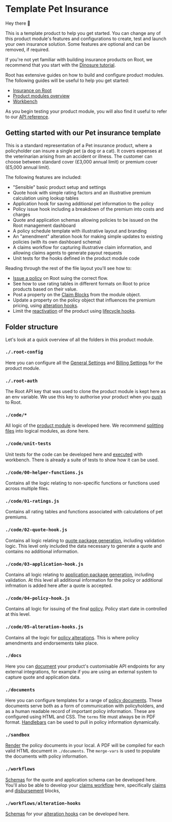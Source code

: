 # Template Pet Insurance

Hey there 👋

This is a template product to help you get started. You can change any of this product module's features and configurations to create, test and launch your own insurance solution. Some features are optional and can be removed, if required.

If you're not yet familiar with building insurance products on Root, we recommend that you start with the [Dinosure tutorial](https://docs.rootplatform.com/docs/workbench-setup).

Root has extensive guides on how to build and configure product modules. The following guides will be useful to help you get started:

- [Insurance on Root](https://docs.rootplatform.com/docs/overview)
- [Product modules overview](https://docs.rootplatform.com/docs/product-modules-overview)
- [Workbench](https://docs.rootplatform.com/docs/workbench)

As you begin testing your product module, you will also find it useful to refer to our [API reference](https://docs.rootplatform.com/reference/getting-started-1).

## Getting started with our Pet insurance template

This is a standard representation of a Pet insurance product, where a policyholder can insure a single pet (a dog or a cat). It covers expenses at the veterinarian arising from an accident or illness. The customer can choose between standard cover (£3,000 annual limit) or premium cover (£5,000 annual limit).

The following features are included:

- "Sensible" basic product setup and settings
- Quote hook with simple rating factors and an illustrative premium calculation using lookup tables
- Application hook for saving additional pet information to the policy
- Policy issue hook including a breakdown of the premium into costs and charges
- Quote and application schemas allowing policies to be issued on the Root management dashboard
- A policy schedule template with illustrative layout and branding
- An "amendment" alteration hook for making simple updates to existing policies (with its own dashboard schema)
- A claims workflow for capturing illustrative claim information, and allowing claims agents to generate payout requests
- Unit tests for the hooks defined in the product module code

Reading through the rest of the file layout you'll see how to:

- [Issue a policy](https://docs.rootplatform.com/docs/policy-issuing) on Root suing the correct flow.
- See how to use rating tables in different formats on Root to price products based on their value.
- Post a property on the [Claim Blocks](https://docs.rootplatform.com/docs/claims-workflow) from the module object.
- Update a property on the policy object that influences the premium pricing, using [alteration hooks](https://docs.rootplatform.com/docs/alteration-hooks).
- Limit the [reactivation](https://docs.rootplatform.com/docs/reactivation-hook) of the product using [lifecycle hooks](https://docs.rootplatform.com/docs/lifecycle-hooks).

## Folder structure

Let's look at a quick overview of all the folders in this product module.

### `./.root-config`

Here you can configure all the [General Settings](https://docs.rootplatform.com/docs/general-settings) and [Billing Settings](https://docs.rootplatform.com/docs/billing-settings) for the product module.

### `./.root-auth`

The Root API key that was used to clone the product module is kept here as an env variable. We use this key to authorise your product when you [push](https://docs.rootplatform.com/docs/workbench-commands#rp-push) to Root.

### `./code/*`

All logic of the [product module](https://docs.rootplatform.com/docs/product-module-code) is developed here. We recommend [splitting files](https://docs.rootplatform.com/docs/coding-standards#file-structure) into logical modules, as done here.

### `./code/unit-tests`

Unit tests for the code can be developed here and [executed](https://docs.rootplatform.com/docs/workbench-commands#rp-test) with workbench. There is already a suite of tests to show how it can be used.

### `./code/00-helper-functions.js`

Contains all the logic relating to non-specific functions or functions used across multiple files.

### `./code/01-ratings.js`

Contains all rating tables and functions associated with calculations of pet premiums.

### `./code/02-quote-hook.js`

Contains all logic relating to [quote package generation](https://docs.rootplatform.com/docs/quote-hook), including validation logic. This level only included the data necessary to generate a quote and contains no additional information.

### `./code/03-application-hook.js`

Contains all logic relating to [application package generation](https://docs.rootplatform.com/docs/application-hook), including validation. At this level all additional information for the policy or additional infrmation is added here after a quote is accepted.

### `./code/04-policy-hook.js`

Contains all logic for issuing of the final [policy](https://docs.rootplatform.com/docs/policy-issue-hook). Policy start date in controlled at this level.

### `./code/05-alteration-hooks.js`

Contains all the logic for [policy alterations](https://docs.rootplatform.com/docs/alteration-hooks). This is where policy amendments and endorsements take place.

### `./docs`

Here you can [document](https://docs.rootplatform.com/docs/api-docs) your product's customisable API endpoints for any external integrations, for example if you are using an external system to capture quote and application data.

### `./documents`

Here you can configure templates for a range of [policy documents](https://docs.rootplatform.com/docs/policy-documents). These documents serve both as a form of communication with policyholders, and as a human readable record of important policy information. These are configured using HTML and CSS. The `terms` file must always be in PDF format. [Handlebars](https://docs.rootplatform.com/docs/handlebars) can be used to pull in policy information dynamically.

### `./sandbox`

[Render](https://docs.rootplatform.com/docs/workbench-commands#rp-render) the policy documents in your local. A PDF will be compiled for each valid HTML document in `./documents`. The `merge-vars` is used to populate the documents with policy information.

### `./workflows`

[Schemas](https://docs.rootplatform.com/docs/schemas) for the quote and application schema can be developed here. You'll also be able to develop your [claims workflow](https://docs.rootplatform.com/docs/claims-blocks-overview) here, specifically [claims](https://docs.rootplatform.com/docs/claims-blocks-reference) and [disbursement](https://docs.rootplatform.com/docs/disbursement-blocks) blocks,

### `./workflows/alteration-hooks`

[Schemas](https://docs.rootplatform.com/docs/schemas) for your [alteration hooks](https://docs.rootplatform.com/docs/alteration-hooks) can be developed here.
